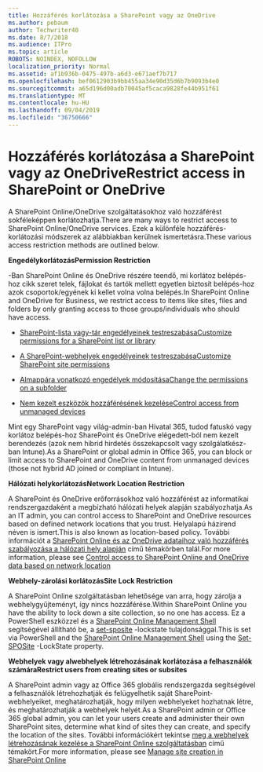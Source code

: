 ```yaml
---
title: Hozzáférés korlátozása a SharePoint vagy az OneDrive
ms.author: pebaum
author: Techwriter40
ms.date: 8/7/2018
ms.audience: ITPro
ms.topic: article
ROBOTS: NOINDEX, NOFOLLOW
localization_priority: Normal
ms.assetid: af1b936b-0475-497b-a6d3-e671aef7b717
ms.openlocfilehash: bef0612903b9bb455aa34e90d35d6b7b9093b4e0
ms.sourcegitcommit: a65d196d00adb70045af5caca9828fe44b951f61
ms.translationtype: MT
ms.contentlocale: hu-HU
ms.lasthandoff: 09/04/2019
ms.locfileid: "36750666"
---
```

# <a name="restrict-access-in-sharepoint-or-onedrive"></a><span data-ttu-id="8bc2b-102">Hozzáférés korlátozása a SharePoint vagy az OneDrive</span><span class="sxs-lookup"><span data-stu-id="8bc2b-102">Restrict access in SharePoint or OneDrive</span></span>

<span data-ttu-id="8bc2b-103">A SharePoint Online/OneDrive szolgáltatásokhoz való hozzáférést sokféleképpen korlátozhatja.</span><span class="sxs-lookup"><span data-stu-id="8bc2b-103">There are many ways to restrict access to SharePoint Online/OneDrive services.</span></span> <span data-ttu-id="8bc2b-104">Ezek a különféle hozzáférés-korlátozási módszerek az alábbiakban kerülnek ismertetásra.</span><span class="sxs-lookup"><span data-stu-id="8bc2b-104">These various access restriction methods are outlined below.</span></span> 

<span data-ttu-id="8bc2b-105">**Engedélykorlátozás**</span><span class="sxs-lookup"><span data-stu-id="8bc2b-105">**Permission Restriction**</span></span>

<span data-ttu-id="8bc2b-106">-Ban SharePoint Online és OneDrive részére teendő, mi korlátoz belépés-hoz cikk szeret telek, fájlokat és tartók mellett egyetlen biztosít belépés-hoz azok csoportok/egyének ki kellet volna volna belépés.</span><span class="sxs-lookup"><span data-stu-id="8bc2b-106">In SharePoint Online and OneDrive for Business, we restrict access to items like sites, files and folders by only granting access to those groups/individuals who should have access.</span></span>

- [<span data-ttu-id="8bc2b-107">SharePoint-lista vagy-tár engedélyeinek testreszabása</span><span class="sxs-lookup"><span data-stu-id="8bc2b-107">Customize permissions for a SharePoint list or library</span></span>](https://support.office.com/article/Customize-permissions-for-a-SharePoint-list-or-library-02d770f3-59eb-4910-a608-5f84cc297782)

- [<span data-ttu-id="8bc2b-108">A SharePoint-webhelyek engedélyeinek testreszabása</span><span class="sxs-lookup"><span data-stu-id="8bc2b-108">Customize SharePoint site permissions</span></span>](https://docs.microsoft.com/sharepoint/customize-sharepoint-site-permissions)

- [<span data-ttu-id="8bc2b-109">Almappára vonatkozó engedélyek módosítása</span><span class="sxs-lookup"><span data-stu-id="8bc2b-109">Change the permissions on a subfolder</span></span>](https://support.office.com/article/Change-the-permissions-on-a-subfolder-5427BD7C-F20A-4F75-8CF2-5359DD45A1A6)

- [<span data-ttu-id="8bc2b-110">Nem kezelt eszközök hozzáférésének kezelése</span><span class="sxs-lookup"><span data-stu-id="8bc2b-110">Control access from unmanaged devices</span></span>](https://docs.microsoft.com/sharepoint/control-access-from-unmanaged-devices)

<span data-ttu-id="8bc2b-111">Mint egy SharePoint vagy világ-admin-ban Hivatal 365, tudod fatuskó vagy korlátoz belépés-hoz SharePoint és OneDrive elégedett-ból nem kezelt berendezés (azok nem hibrid hirdetés összekapcsolt vagy szolgálatkész-ban Intune).</span><span class="sxs-lookup"><span data-stu-id="8bc2b-111">As a SharePoint or global admin in Office 365, you can block or limit access to SharePoint and OneDrive content from unmanaged devices (those not hybrid AD joined or compliant in Intune).</span></span>

<span data-ttu-id="8bc2b-112">**Hálózati helykorlátozás**</span><span class="sxs-lookup"><span data-stu-id="8bc2b-112">**Network Location Restriction**</span></span>

<span data-ttu-id="8bc2b-113">A SharePoint és OneDrive erőforrásokhoz való hozzáférést az informatikai rendszergazdaként a megbízható hálózati helyek alapján szabályozhatja.</span><span class="sxs-lookup"><span data-stu-id="8bc2b-113">As an IT admin, you can control access to SharePoint and OneDrive resources based on defined network locations that you trust.</span></span> <span data-ttu-id="8bc2b-114">Helyalapú házirend néven is ismert.</span><span class="sxs-lookup"><span data-stu-id="8bc2b-114">This is also known as location-based policy.</span></span> <span data-ttu-id="8bc2b-115">További információt a [SharePoint Online és az OneDrive adataihoz való hozzáférés szabályozása a hálózati hely alapján](https://docs.microsoft.com/sharepoint/control-access-based-on-network-location) című témakörben talál.</span><span class="sxs-lookup"><span data-stu-id="8bc2b-115">For more information, please see [Control access to SharePoint Online and OneDrive data based on network location](https://docs.microsoft.com/sharepoint/control-access-based-on-network-location)</span></span>

<span data-ttu-id="8bc2b-116">**Webhely-zárolási korlátozás**</span><span class="sxs-lookup"><span data-stu-id="8bc2b-116">**Site Lock Restriction**</span></span> 

<span data-ttu-id="8bc2b-117">A SharePoint Online szolgáltatásban lehetősége van arra, hogy zárolja a webhelygyűjteményt, így nincs hozzáférése.</span><span class="sxs-lookup"><span data-stu-id="8bc2b-117">Within SharePoint Online you have the ability to lock down a site collection, so no one has access.</span></span> <span data-ttu-id="8bc2b-118">Ez a PowerShell eszközzel és a [SharePoint Online Management Shell](https://docs.microsoft.com/powershell/sharepoint/sharepoint-online/connect-sharepoint-online?view=sharepoint-ps) segítségével állítható be, a [set-sposite](https://docs.microsoft.com/powershell/module/sharepoint-online/set-sposite?view=sharepoint-ps) -lockstate tulajdonsággal.</span><span class="sxs-lookup"><span data-stu-id="8bc2b-118">This is set via PowerShell and the [SharePoint Online Management Shell](https://docs.microsoft.com/powershell/sharepoint/sharepoint-online/connect-sharepoint-online?view=sharepoint-ps) using the [Set-SPOSite](https://docs.microsoft.com/powershell/module/sharepoint-online/set-sposite?view=sharepoint-ps) -LockState property.</span></span>

<span data-ttu-id="8bc2b-119">**Webhelyek vagy alwebhelyek létrehozásának korlátozása a felhasználók számára**</span><span class="sxs-lookup"><span data-stu-id="8bc2b-119">**Restrict users from creating sites or subsites**</span></span>

<span data-ttu-id="8bc2b-120">A SharePoint admin vagy az Office 365 globális rendszergazda segítségével a felhasználók létrehozhatják és felügyelhetik saját SharePoint-webhelyeiket, meghatározhatják, hogy milyen webhelyeket hozhatnak létre, és meghatározhatják a webhelyek helyét.</span><span class="sxs-lookup"><span data-stu-id="8bc2b-120">As a SharePoint admin or Office 365 global admin, you can let your users create and administer their own SharePoint sites, determine what kind of sites they can create, and specify the location of the sites.</span></span> <span data-ttu-id="8bc2b-121">További információkért tekintse [meg a webhelyek létrehozásának kezelése a SharePoint Online szolgáltatásban](https://docs.microsoft.com/sharepoint/manage-site-creation) című témakört.</span><span class="sxs-lookup"><span data-stu-id="8bc2b-121">For more information, please see [Manage site creation in SharePoint Online](https://docs.microsoft.com/sharepoint/manage-site-creation)</span></span>

